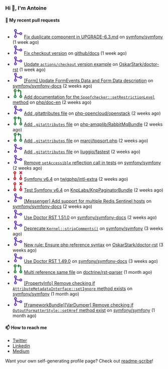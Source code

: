 ### Hi 👋, I'm Antoine

#### 👷 My recent pull requests

- ![](./assets/pr-merged.svg) [Fix duplicate component in UPGRADE-6.3.md](https://github.com/symfony/symfony/pull/51818) on [symfony/symfony](https://github.com/symfony/symfony) (1 week ago)
- ![](./assets/pr-merged.svg) [Fix checkout version](https://github.com/github/docs/pull/28668) on [github/docs](https://github.com/github/docs) (1 week ago)
- ![](./assets/pr-merged.svg) [Update `actions/checkout` version example](https://github.com/OskarStark/doctor-rst/pull/1523) on [OskarStark/doctor-rst](https://github.com/OskarStark/doctor-rst) (1 week ago)
- ![](./assets/pr-merged.svg) [[Form] Update FormEvents Data and Form Data description](https://github.com/symfony/symfony-docs/pull/18934) on [symfony/symfony-docs](https://github.com/symfony/symfony-docs) (2 weeks ago)
- ![](./assets/pr-open.svg) [Add documentation for the `Spoofchecker::setRestrictionLevel` method](https://github.com/php/doc-en/pull/2792) on [php/doc-en](https://github.com/php/doc-en) (2 weeks ago)
- ![](./assets/pr-merged.svg) [Add .gitattributes file](https://github.com/php-opencloud/openstack/pull/367) on [php-opencloud/openstack](https://github.com/php-opencloud/openstack) (2 weeks ago)
- ![](./assets/pr-open.svg) [Add `.gitattributes` file](https://github.com/php-amqplib/RabbitMqBundle/pull/713) on [php-amqplib/RabbitMqBundle](https://github.com/php-amqplib/RabbitMqBundle) (2 weeks ago)
- ![](./assets/pr-open.svg) [Add `.gitattributes` file](https://github.com/marcj/topsort.php/pull/13) on [marcj/topsort.php](https://github.com/marcj/topsort.php) (2 weeks ago)
- ![](./assets/pr-merged.svg) [Add `.gitattributes` file](https://github.com/liuggio/fastest/pull/190) on [liuggio/fastest](https://github.com/liuggio/fastest) (2 weeks ago)
- ![](./assets/pr-merged.svg) [Remove `setAccessible` reflection call in tests](https://github.com/symfony/symfony/pull/51727) on [symfony/symfony](https://github.com/symfony/symfony) (2 weeks ago)
- ![](./assets/pr-closed.svg) [Symfony v6.4](https://github.com/twigphp/intl-extra/pull/9) on [twigphp/intl-extra](https://github.com/twigphp/intl-extra) (2 weeks ago)
- ![](./assets/pr-closed.svg) [Test Symfony v6.4](https://github.com/KnpLabs/KnpPaginatorBundle/pull/773) on [KnpLabs/KnpPaginatorBundle](https://github.com/KnpLabs/KnpPaginatorBundle) (2 weeks ago)
- ![](./assets/pr-merged.svg) [[Messenger] Add support for multiple Redis Sentinel hosts](https://github.com/symfony/symfony-docs/pull/18920) on [symfony/symfony-docs](https://github.com/symfony/symfony-docs) (2 weeks ago)
- ![](./assets/pr-merged.svg) [Use Doctor RST 1.51.0](https://github.com/symfony/symfony-docs/pull/18918) on [symfony/symfony-docs](https://github.com/symfony/symfony-docs) (2 weeks ago)
- ![](./assets/pr-merged.svg) [Deprecate `Kernel::stripComments()`](https://github.com/symfony/symfony/pull/51712) on [symfony/symfony](https://github.com/symfony/symfony) (3 weeks ago)
- ![](./assets/pr-merged.svg) [New rule: Ensure php reference syntax](https://github.com/OskarStark/doctor-rst/pull/1519) on [OskarStark/doctor-rst](https://github.com/OskarStark/doctor-rst) (3 weeks ago)
- ![](./assets/pr-merged.svg) [Use Doctor RST 1.49.0](https://github.com/symfony/symfony-docs/pull/18908) on [symfony/symfony-docs](https://github.com/symfony/symfony-docs) (3 weeks ago)
- ![](./assets/pr-open.svg) [Multi reference same file](https://github.com/doctrine/rst-parser/pull/276) on [doctrine/rst-parser](https://github.com/doctrine/rst-parser) (1 month ago)
- ![](./assets/pr-merged.svg) [[PropertyInfo] Remove checking if `AttributeMetadataInterface::setIgnore` method exists](https://github.com/symfony/symfony/pull/51607) on [symfony/symfony](https://github.com/symfony/symfony) (1 month ago)
- ![](./assets/pr-merged.svg) [[FrameworkBundle][VarDumper] Remove checking if `OutputFormatterStyle::setHref` method exist](https://github.com/symfony/symfony/pull/51606) on [symfony/symfony](https://github.com/symfony/symfony) (1 month ago)

#### 📫 How to reach me

- [Twitter](https://twitter.com/a_lamirault)
- [Linkedin](https://www.linkedin.com/in/antoine-lamirault-9a9a9a107/)
- [Medium](https://alamirault.medium.com)

Want your own self-generating profile page? Check out [readme-scribe](https://github.com/muesli/readme-scribe)!
